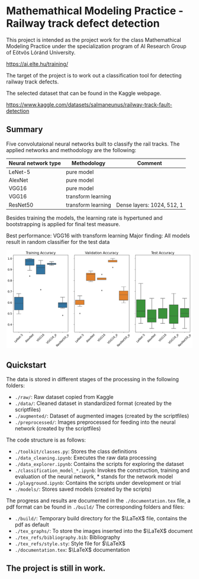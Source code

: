 # Mathemathical Modeling Practice - Railway track defect detection

This project is intended as the project work for the class Mathemathical Modeling Practice under the specialization program of AI Research Group of Eötvös Lóránd University.

https://ai.elte.hu/training/

The target of the project is to work out a classification tool for detecting railway track defects.

The selected dataset that can be found in the Kaggle webpage.

https://www.kaggle.com/datasets/salmaneunus/railway-track-fault-detection

## Summary

Five convolutaional neural networks built to classify the rail tracks. The applied networks and methodology are the following:

| Neural network type | Methodology        | Comment                    |
| ------------------- | ------------------ | -------------------------- |
| LeNet-5             | pure model         |                            |
| AlexNet             | pure model         |                            |
| VGG16               | pure model         |                            |
| VGG16               | transform learning |                            |
| ResNet50            | transform learning | Dense layers: 1024, 512, 1 |

Besides training the models, the learning rate is hypertuned and bootstrapping is applied for final test measure.

Best performance: VGG16 with transform learning
Major finding: All models result in random classifier for the test data

![Results](/tex_graphs/bootstrap_results.png)

## Quickstart

The data is stored in different stages of the processing in the following folders:
- `./raw/`: Raw dataset copied from Kaggle
- `./data/`: Cleaned dataset in standardized format (created by the scriptfiles)
- `./augmented/`: Dataset of augmented images (created by the scriptfiles)
- `./preprocessed/`: Images preprocessed for feeding into the neural network (created by the scriptfiles)

The code structure is as follows:
- `./toolkit/classes.py`: Stores the class definitions
- `./data_cleaning.ipynb`: Executes the raw data processing
- `./data_explorer.ipynb`: Contains the scripts for exploring the dataset
- `./classification_model_*.ipynb`: Invokes the construction, training and evaluation of the neural network, * stands for the network model
- `./playground.ipynb`: Contains the scripts under development or trial
- `./models/`: Stores saved models (created by the scripts)

The progress and results are documented in the `./documentation.tex` file, a pdf format can be found in `./build/`
The corresponding folders and files:
- `./build/`: Temporary build directory for the $\LaTeX$ file, contains the pdf as default
- `./tex_graphs/`: To store the images inserted into the $\LaTeX$ document
- `./tex_refs/bibliography.bib`: Bibliography
- `./tex_refs/style.sty`: Style file for $\LaTeX$
- `./documentation.tex`: $\LaTeX$ documentation

## The project is still in work.

